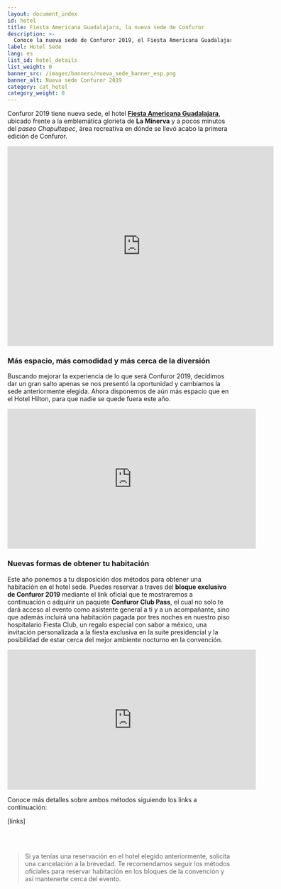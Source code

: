 ```yaml
---
layout: document_index
id: hotel
title: Fiesta Americana Guadalajara, la nueva sede de Confuror
description: >-
  Conoce la nueva sede de Confuror 2019, el Fiesta Americana Guadalajara. Más detalles aquí.
label: Hotel Sede
lang: es
list_id: hotel_details
list_weight: 0
banner_src: /images/banners/nueva_sede_banner_esp.png
banner_alt: Nueva sede Confuror 2019
category: cat_hotel
category_weight: 0
---
```


Confuror 2019 tiene nueva sede, el hotel [**Fiesta Americana Guadalajara**](https://www.fiestamericana.com/web/fiesta-americana-guadalajara), ubicado frente a la emblemática glorieta de **La Minerva** y a pocos minutos del _paseo Chapultepec_, área recreativa en dónde se llevó acabo la primera edición de Confuror.

<div class="container text-center">
<iframe src="https://www.google.com/maps/embed?pb=!1m18!1m12!1m3!1d3732.902335815756!2d-103.39141904932883!3d20.673551986124092!2m3!1f0!2f0!3f0!3m2!1i1024!2i768!4f13.1!3m3!1m2!1s0x8428ae71e6b99a17%3A0x5185c5481c56db17!2sFiesta+Americana+Guadalajara!5e0!3m2!1ses-419!2smx!4v1545375492051" width="600" height="450" frameborder="0" style="border:0" allowfullscreen></iframe>
</div>

### Más espacio, más comodidad y más cerca de la diversión

Buscando mejorar la experiencia de lo que será Confuror 2019, decidimos dar un gran salto apenas se nos presentó la oportunidad y cambiamos la sede anteriormente elegida. Ahora disponemos de aún más espacio que en el Hotel Hilton, para que nadie se quede fuera este año.

<div class="container text-center">
<iframe width="560" height="315" src="https://www.youtube.com/embed/n1m5c2YWOEU" frameborder="0" allow="accelerometer; autoplay; encrypted-media; gyroscope; picture-in-picture" allowfullscreen></iframe>
</div>

### Nuevas formas de obtener tu habitación

Este año ponemos a tu disposición dos métodos para obtener una habitación en el hotel sede. Puedes reservar a traves del **bloque exclusivo de Confuror 2019** mediante el link oficial que te mostraremos a continuación o adquirir un paquete **Confuror Club Pass**, el cual no solo te dará acceso al evento como asistente general a ti y a un acompañante, sino que además incluirá una habitación pagada por tres noches en nuestro piso hospitalario Fiesta Club, un regalo especial con sabor a méxico, una invitación personalizada a la fiesta exclusiva en la suite presidencial y la posibilidad de estar cerca del mejor ambiente nocturno en la convención.

<div class="container text-center">
<iframe width="560" height="315" src="https://www.youtube.com/embed/MIo2xpVIGBQ" frameborder="0" allow="accelerometer; autoplay; encrypted-media; gyroscope; picture-in-picture" allowfullscreen></iframe>
</div>

Conoce más detalles sobre ambos métodos siguiendo los links a continuación:

[links]

<br>
<br>

> Si ya tenías una reservación en el hotel elegido anteriormente, solicita una cancelación a la brevedad. Te recomendamos seguir los métodos oficiales para reservar habitación en los bloques de la convención y así mantenerte cerca del evento.